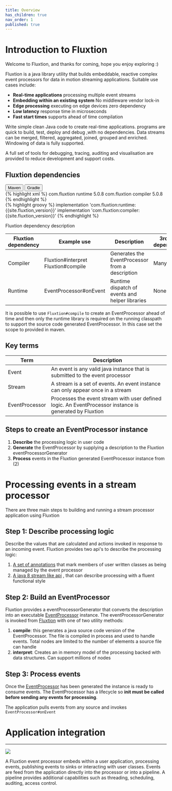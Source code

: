 ```yaml
---
title: Overview
has_children: true
nav_order: 1
published: true
---
```


# Introduction to Fluxtion
Welcome to Fluxtion, and thanks for coming, hope you enjoy exploring :) 

Fluxtion is a java library utility that builds embeddable, reactive complex event processors for data in motion streaming
applications. Suitable use cases include:

- **Real-time applications** processing multiple event streams
- **Embedding within an existing system** No middleware vendor lock-in
- **Edge processing** executing on edge devices zero dependency
- **Low latency** response time in microseconds
- **Fast start times** supports ahead of time compilation 

Write simple clean Java code to create real-time applications. programs are quick to build, test, deploy and debug ,with
no dependencies. Data streams can be merged, filtered, aggregated, joined, grouped and enriched. Windowing of data is 
fully supported.

A full set of tools for debugging, tracing, auditing and visualisation are provided to reduce development and support costs.

## Fluxtion dependencies
<div class="tab">
  <button class="tablinks" onclick="openTab(event, 'Maven')" id="defaultOpen">Maven</button>
  <button class="tablinks" onclick="openTab(event, 'Gradle')">Gradle</button>
</div>
<div id="Maven" class="tabcontent">
<div markdown="1">
{% highlight xml %}
    <dependencies>
        <dependency>
            <groupId>com.fluxtion</groupId>
            <artifactId>runtime</artifactId>
            <version>5.0.8</version>
        </dependency>
        <dependency>
            <groupId>com.fluxtion</groupId>
            <artifactId>compiler</artifactId>
            <version>5.0.8</version>
        </dependency>
    </dependencies>
{% endhighlight %}
</div>
</div>
<div id="Gradle" class="tabcontent">
<div markdown="1">
{% highlight groovy %}
implementation 'com.fluxtion:runtime:{{site.fluxtion_version}}'
implementation 'com.fluxtion:compiler:{{site.fluxtion_version}}'
{% endhighlight %}
</div>
</div>

Fluxtion dependency description

| Fluxtion dependency | Example use                             | Description                                           | 3rd party<br/> dependencies |
|---------------------|-----------------------------------------|-------------------------------------------------------|-----------------------------|
| Compiler            | Fluxtion#interpret<br/>Fluxtion#compile | Generates the EventProcessor <br/> from a description | Many                        |
| Runtime             | EventProcessor#onEvent                  | Runtime dispatch of events and helper libraries       | None                        |

It is possible to use ```Fluxtion#compile``` to create an EventProcessor ahead of time and then only the runtime 
library is required on the running classpath to support the source code generated EventProcessor. In this case 
set the scope to provided in maven.

## Key terms

| Term           | Description                                                                                             |
|----------------|---------------------------------------------------------------------------------------------------------|
| Event          | An event is any valid java instance that is submitted to the event processor                            |
| Stream         | A stream is a set of events. An event instance can only appear once in a stream                         |
| EventProcessor | Processes the event stream with user defined logic. An EventProcessor instance is generated by Fluxtion |


## Steps to create an EventProcessor instance
1. **Describe** the processing logic in user code
2. **Generate** the EventProcessor by supplying a description to the Fluxtion eventProcessorGenerator
3. **Process** events in the Fluxtion generated EventProcessor instance from (2)

# Processing events in a stream processor

There are three main steps to building and running a stream processor application using Fluxtion

## Step 1: Describe processing logic
Describe the values that are calculated and actions invoked in response to an incoming event. Fluxtion provides two
api's to describe the processing logic:
1. [A set of annotations](https://github.com/v12technology/fluxtion/tree/{{site.fluxtion_version}}/runtime/src/main/java/com/fluxtion/runtime/annotations) 
that mark members of user written classes as being managed by the event processor
2. [A java 8 stream like api](https://github.com/v12technology/fluxtion/tree/{{site.fluxtion_version}}/compiler/src/main/java/com/fluxtion/compiler/builder/stream)
, that can describe processing with a fluent functional style

## Step 2: Build an EventProcessor
Fluxtion provides a eventProcessorGenerator that converts the description into an executable
[EventProcessor](https://github.com/v12technology/fluxtion/tree/{{site.fluxtion_version}}/runtime/src/main/java/com/fluxtion/runtime/EventProcessor.java)
instance. The eventProcessorGenerator
is invoked from 
[Fluxtion](https://github.com/v12technology/fluxtion/tree/{{site.fluxtion_version}}/compiler/src/main/java/com/fluxtion/compiler/Fluxtion.java)
with one of two utility methods:
1. **compile**: this generates a java source code version of the EventProcessor. The file is compiled in process and used
to handle events. Total nodes are limited to the number of elements a source file can handle
2. **interpret**: Creates an in memory model of the processing backed with data structures. Can support millions of nodes

## Step 3: Process events
Once the
[EventProcessor](https://github.com/v12technology/fluxtion/tree/{{site.fluxtion_version}}/runtime/src/main/java/com/fluxtion/runtime/EventProcessor.java)
has been generated the instance is ready to consume events. The EventProcessor has a lifecycle so **init must be called
before sending any events for processing**. 

The application pulls events from any source and invokes ```EventProcessor#onEvent```

# Application integration
---

![](images/integration-overview.png)

A Fluxtion event processor embeds within a user application, processing events,
publishing events to sinks or interacting with user classes. Events are feed from
the application directly into the processor or into a pipeline. A pipeline provides
additional capabilities such as threading, scheduling, auditing, access control. 

<script>
document.getElementById("defaultOpen").click();
</script>